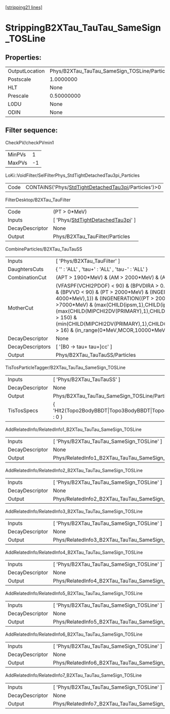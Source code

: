 [[stripping21 lines]](./stripping21-index)

# StrippingB2XTau_TauTau_SameSign_TOSLine

## Properties:

|                |                                               |
|----------------|-----------------------------------------------|
| OutputLocation | Phys/B2XTau_TauTau_SameSign_TOSLine/Particles |
| Postscale      | 1.0000000                                     |
| HLT            | None                                          |
| Prescale       | 0.50000000                                    |
| L0DU           | None                                          |
| ODIN           | None                                          |

## Filter sequence:

CheckPV/checkPVmin1

|        |     |
|--------|-----|
| MinPVs | 1   |
| MaxPVs | -1  |

LoKi::VoidFilter/SelFilterPhys_StdTightDetachedTau3pi_Particles

|      |                                                                                                              |
|------|--------------------------------------------------------------------------------------------------------------|
| Code | CONTAINS('Phys/[StdTightDetachedTau3pi](./stripping21-commonparticles-stdtightdetachedtau3pi)/Particles')\>0 |

FilterDesktop/B2XTau_TauFilter

|                 |                                                                                             |
|-----------------|---------------------------------------------------------------------------------------------|
| Code            | (PT \> 0\*MeV)                                                                              |
| Inputs          | [ 'Phys/[StdTightDetachedTau3pi](./stripping21-commonparticles-stdtightdetachedtau3pi)' ] |
| DecayDescriptor | None                                                                                        |
| Output          | Phys/B2XTau_TauFilter/Particles                                                             |

CombineParticles/B2XTau_TauTauSS

|                  |                                                                                                                                                                                                                                                                                                                                                                                                                                         |
|------------------|-----------------------------------------------------------------------------------------------------------------------------------------------------------------------------------------------------------------------------------------------------------------------------------------------------------------------------------------------------------------------------------------------------------------------------------------|
| Inputs           | [ 'Phys/B2XTau_TauFilter' ]                                                                                                                                                                                                                                                                                                                                                                                                           |
| DaughtersCuts    | { '' : 'ALL' , 'tau+' : 'ALL' , 'tau-' : 'ALL' }                                                                                                                                                                                                                                                                                                                                                                                        |
| CombinationCut   | (APT \> 1900\*MeV) & (AM \> 2000\*MeV) & (AM \< 7000\*MeV)                                                                                                                                                                                                                                                                                                                                                                              |
| MotherCut        | (VFASPF(VCHI2PDOF) \< 90) & (BPVDIRA \> 0.99) & (BPVVDCHI2 \> 225) & (BPVVD \< 90) & (PT \> 2000\*MeV) & (INGENERATION((PT \> 4000\*MeV),1)) & (INGENERATION((PT \> 2000\*MeV),2)) & (sumpt \>7000\*MeV) & (max(CHILD(ipsm,1),CHILD(ipsm,2)) \> 20) & (max(CHILD(MIPCHI2DV(PRIMARY),1),CHILD(MIPCHI2DV(PRIMARY),2)) \> 150) & (min(CHILD(MIPCHI2DV(PRIMARY),1),CHILD(MIPCHI2DV(PRIMARY),2)) \> 16) & (in_range(0\*MeV,MCOR,10000\*MeV)) |
| DecayDescriptor  | None                                                                                                                                                                                                                                                                                                                                                                                                                                    |
| DecayDescriptors | [ '[B0 -\> tau+ tau+]cc' ]                                                                                                                                                                                                                                                                                                                                                                                                          |
| Output           | Phys/B2XTau_TauTauSS/Particles                                                                                                                                                                                                                                                                                                                                                                                                          |

TisTosParticleTagger/B2XTau_TauTau_SameSign_TOSLine

|                 |                                                                            |
|-----------------|----------------------------------------------------------------------------|
| Inputs          | [ 'Phys/B2XTau_TauTauSS' ]                                               |
| DecayDescriptor | None                                                                       |
| Output          | Phys/B2XTau_TauTau_SameSign_TOSLine/Particles                              |
| TisTosSpecs     | { 'Hlt2(Topo2BodyBBDT\|Topo3BodyBBDT\|Topo4BodyBBDT).\*Decision%TOS' : 0 } |

AddRelatedInfo/RelatedInfo1_B2XTau_TauTau_SameSign_TOSLine

|                 |                                                            |
|-----------------|------------------------------------------------------------|
| Inputs          | [ 'Phys/B2XTau_TauTau_SameSign_TOSLine' ]                |
| DecayDescriptor | None                                                       |
| Output          | Phys/RelatedInfo1_B2XTau_TauTau_SameSign_TOSLine/Particles |

AddRelatedInfo/RelatedInfo2_B2XTau_TauTau_SameSign_TOSLine

|                 |                                                            |
|-----------------|------------------------------------------------------------|
| Inputs          | [ 'Phys/B2XTau_TauTau_SameSign_TOSLine' ]                |
| DecayDescriptor | None                                                       |
| Output          | Phys/RelatedInfo2_B2XTau_TauTau_SameSign_TOSLine/Particles |

AddRelatedInfo/RelatedInfo3_B2XTau_TauTau_SameSign_TOSLine

|                 |                                                            |
|-----------------|------------------------------------------------------------|
| Inputs          | [ 'Phys/B2XTau_TauTau_SameSign_TOSLine' ]                |
| DecayDescriptor | None                                                       |
| Output          | Phys/RelatedInfo3_B2XTau_TauTau_SameSign_TOSLine/Particles |

AddRelatedInfo/RelatedInfo4_B2XTau_TauTau_SameSign_TOSLine

|                 |                                                            |
|-----------------|------------------------------------------------------------|
| Inputs          | [ 'Phys/B2XTau_TauTau_SameSign_TOSLine' ]                |
| DecayDescriptor | None                                                       |
| Output          | Phys/RelatedInfo4_B2XTau_TauTau_SameSign_TOSLine/Particles |

AddRelatedInfo/RelatedInfo5_B2XTau_TauTau_SameSign_TOSLine

|                 |                                                            |
|-----------------|------------------------------------------------------------|
| Inputs          | [ 'Phys/B2XTau_TauTau_SameSign_TOSLine' ]                |
| DecayDescriptor | None                                                       |
| Output          | Phys/RelatedInfo5_B2XTau_TauTau_SameSign_TOSLine/Particles |

AddRelatedInfo/RelatedInfo6_B2XTau_TauTau_SameSign_TOSLine

|                 |                                                            |
|-----------------|------------------------------------------------------------|
| Inputs          | [ 'Phys/B2XTau_TauTau_SameSign_TOSLine' ]                |
| DecayDescriptor | None                                                       |
| Output          | Phys/RelatedInfo6_B2XTau_TauTau_SameSign_TOSLine/Particles |

AddRelatedInfo/RelatedInfo7_B2XTau_TauTau_SameSign_TOSLine

|                 |                                                            |
|-----------------|------------------------------------------------------------|
| Inputs          | [ 'Phys/B2XTau_TauTau_SameSign_TOSLine' ]                |
| DecayDescriptor | None                                                       |
| Output          | Phys/RelatedInfo7_B2XTau_TauTau_SameSign_TOSLine/Particles |

